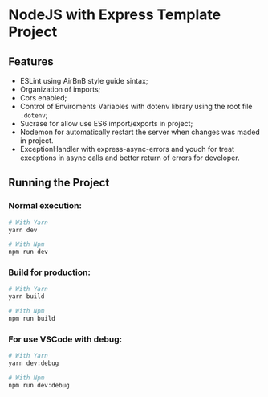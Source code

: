 # NodeJS with Express Template Project

## Features

- ESLint using AirBnB style guide sintax;
- Organization of imports;
- Cors enabled;
- Control of Enviroments Variables with dotenv library using the root file `.dotenv`;
- Sucrase for allow use ES6 import/exports in project;
- Nodemon for automatically restart the server when changes was maded in project.
- ExceptionHandler with express-async-errors and youch for treat exceptions in async calls and better return of errors for developer.

## Running the Project

### Normal execution:

```sh
# With Yarn
yarn dev

# With Npm
npm run dev
```

### Build for production:

```sh
# With Yarn
yarn build

# With Npm
npm run build
```

### For use VSCode with debug:

```sh
# With Yarn
yarn dev:debug

# With Npm
npm run dev:debug
```
